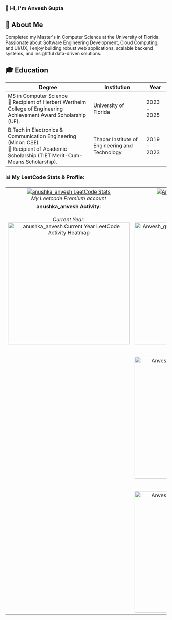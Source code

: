 

### 👋 Hi, I'm Anvesh Gupta

## 🚀 About Me
Completed my Master's in Computer Science at the University of Florida. Passionate about Software Engineering Development, Cloud Computing, and UI/UX, I enjoy building robust web applications, scalable backend systems, and insightful data-driven solutions.

## 🎓 Education
| Degree | Institution | Year | 
|--------|-------------|------------------|
| MS in Computer Science <br> 🏅 Recipient of Herbert Wertheim College of Engineering Achievement Award Scholarship (UF). | University of Florida | 2023  -  2025 | 
| B.Tech in Electronics & Communication Engineering (Minor: CSE) <br> 🏅 Recipient of Academic Scholarship (TIET Merit-Cum-Means Scholarship). | Thapar Institute of Engineering and Technology | 2019  -  2023 |
 


### 📊 My LeetCode Stats & Profile:

<table>
  <tr>
    <td align="center">
      <a href="https://leetcode.com/anushka_anvesh">
        <img src="https://leetcard.jacoblin.cool/anushka_anvesh" alt="anushka_anvesh LeetCode Stats" />
      </a>
      <br/>
      <em>My Leetcode Premium account</em>
    </td>
    <td align="center">
      <a href="https://leetcode.com/Anvesh_gupta">
        <img src="https://leetcard.jacoblin.cool/Anvesh_gupta" alt="Anvesh_gupta LeetCode Stats" />
      </a>
      <br/>
      <em>My Primary account</em>
    </td>
  </tr>
  <!-- New Row for Heatmaps -->
  <tr>
    <td align="center" valign="top">
      <strong>anushka_anvesh Activity:</strong><br/><br/>
      <em>Current Year:</em><br/>
      <a href="https://leetcode.com/anushka_anvesh">
        <img src="https://leetcode-stats.vercel.app/api?username=anushka_anvesh&theme=light&year=current" alt="anushka_anvesh Current Year LeetCode Activity Heatmap" width="380"/>
        <!-- Adjusted width for better fit, default might be too wide -->
      </a>
      <br/><br/>
      <!-- Adjusted width for better fit, default might be too wide -->
    </td>
    <td align="center" valign="top">
      <strong>Anvesh_gupta Activity:</strong><br/><br/>
      <em>Current Year:</em><br/>
      <a href="https://leetcode.com/Anvesh_gupta">
        <img src="https://leetcode-stats.vercel.app/api?username=Anvesh_gupta&theme=light&year=current" alt="Anvesh_gupta Current Year LeetCode Activity Heatmap" width="380"/>
      </a>
      <br/><br/>
      <em>Last Year (2023):</em><br/>
      <a href="https://leetcode.com/Anvesh_gupta">
        <img src="https://leetcode-stats.vercel.app/api?username=Anvesh_gupta&theme=light&year=2023" alt="Anvesh_gupta 2023 LeetCode Activity Heatmap" width="380"/>
      </a>
      <br/><br/>
      <em>Year 2022:</em><br/>
      <a href="https://leetcode.com/Anvesh_gupta">
        <img src="https://leetcode-stats.vercel.app/api?username=Anvesh_gupta&theme=light&year=2022" alt="Anvesh_gupta 2022 LeetCode Activity Heatmap" width="380"/>
      </a>
      <!-- Add more years as needed -->
    </td>
  </tr>
</table>
